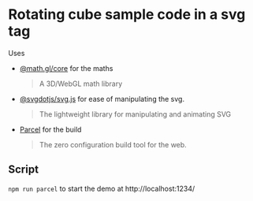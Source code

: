 # Rotating cube sample code in a svg tag

Uses

- [@math.gl/core](https://github.com/uber-web/math.gl) for the maths
  > A 3D/WebGL math library
- [@svgdotjs/svg.js](https://github.com/svgdotjs/svg.js) for ease of manipulating the svg.
  > The lightweight library for manipulating and animating SVG
- [Parcel](https://github.com/parcel-bundler/parcel) for the build
  > The zero configuration build tool for the web.

## Script

`npm run parcel` to start the demo at http://localhost:1234/
